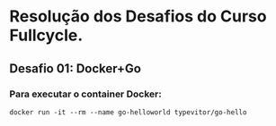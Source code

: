 # Resolução dos Desafios do Curso Fullcycle.  

## Desafio 01: Docker+Go
### Para executar o container Docker:
    docker run -it --rm --name go-helloworld typevitor/go-hello